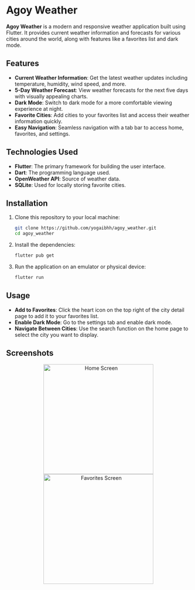 
# Agoy Weather

**Agoy Weather** is a modern and responsive weather application built using Flutter. It provides current weather information and forecasts for various cities around the world, along with features like a favorites list and dark mode.

## Features

- **Current Weather Information**: Get the latest weather updates including temperature, humidity, wind speed, and more.
- **5-Day Weather Forecast**: View weather forecasts for the next five days with visually appealing charts.
- **Dark Mode**: Switch to dark mode for a more comfortable viewing experience at night.
- **Favorite Cities**: Add cities to your favorites list and access their weather information quickly.
- **Easy Navigation**: Seamless navigation with a tab bar to access home, favorites, and settings.

## Technologies Used

- **Flutter**: The primary framework for building the user interface.
- **Dart**: The programming language used.
- **OpenWeather API**: Source of weather data.
- **SQLite**: Used for locally storing favorite cities.

## Installation

1. Clone this repository to your local machine:

   ```bash
   git clone https://github.com/yogaibhh/agoy_weather.git
   cd agoy_weather
   ```

2. Install the dependencies:

   ```bash
   flutter pub get
   ```

3. Run the application on an emulator or physical device:

   ```bash
   flutter run
   ```

## Usage

- **Add to Favorites**: Click the heart icon on the top right of the city detail page to add it to your favorites list.
- **Enable Dark Mode**: Go to the settings tab and enable dark mode.
- **Navigate Between Cities**: Use the search function on the home page to select the city you want to display.

## Screenshots

<p align="center">
  <img src="https://github.com/user-attachments/assets/67ca349b-e9aa-4c25-b1b9-bcae5fa6d8e0" alt="Home Screen" width="300" />
  <img src="https://github.com/user-attachments/assets/e1f2b7ce-986a-40e0-b32f-99c28de977c0" alt="Favorites Screen" width="300" />
</p>

